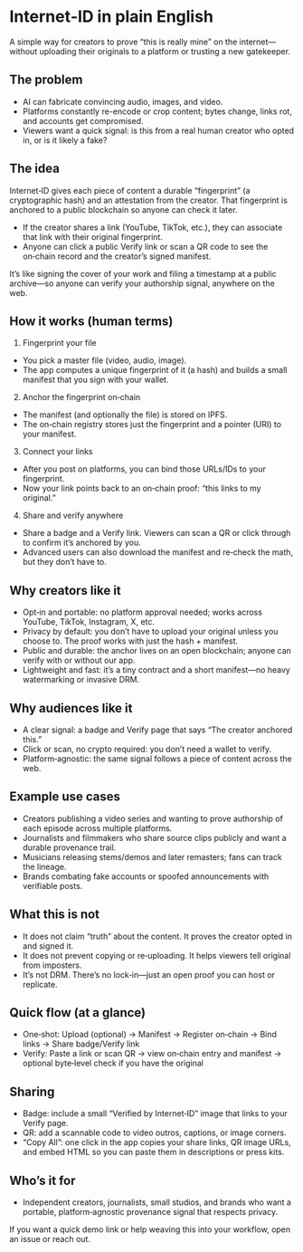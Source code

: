 # Internet‑ID in plain English

A simple way for creators to prove “this is really mine” on the internet—without uploading their originals to a platform or trusting a new gatekeeper.

## The problem

- AI can fabricate convincing audio, images, and video.
- Platforms constantly re-encode or crop content; bytes change, links rot, and accounts get compromised.
- Viewers want a quick signal: is this from a real human creator who opted in, or is it likely a fake?

## The idea

Internet‑ID gives each piece of content a durable “fingerprint” (a cryptographic hash) and an attestation from the creator. That fingerprint is anchored to a public blockchain so anyone can check it later.

- If the creator shares a link (YouTube, TikTok, etc.), they can associate that link with their original fingerprint.
- Anyone can click a public Verify link or scan a QR code to see the on‑chain record and the creator’s signed manifest.

It’s like signing the cover of your work and filing a timestamp at a public archive—so anyone can verify your authorship signal, anywhere on the web.

## How it works (human terms)

1. Fingerprint your file

- You pick a master file (video, audio, image).
- The app computes a unique fingerprint of it (a hash) and builds a small manifest that you sign with your wallet.

2. Anchor the fingerprint on‑chain

- The manifest (and optionally the file) is stored on IPFS.
- The on‑chain registry stores just the fingerprint and a pointer (URI) to your manifest.

3. Connect your links

- After you post on platforms, you can bind those URLs/IDs to your fingerprint.
- Now your link points back to an on‑chain proof: “this links to my original.”

4. Share and verify anywhere

- Share a badge and a Verify link. Viewers can scan a QR or click through to confirm it’s anchored by you.
- Advanced users can also download the manifest and re‑check the math, but they don’t have to.

## Why creators like it

- Opt‑in and portable: no platform approval needed; works across YouTube, TikTok, Instagram, X, etc.
- Privacy by default: you don’t have to upload your original unless you choose to. The proof works with just the hash + manifest.
- Public and durable: the anchor lives on an open blockchain; anyone can verify with or without our app.
- Lightweight and fast: it’s a tiny contract and a short manifest—no heavy watermarking or invasive DRM.

## Why audiences like it

- A clear signal: a badge and Verify page that says “The creator anchored this.”
- Click or scan, no crypto required: you don’t need a wallet to verify.
- Platform‑agnostic: the same signal follows a piece of content across the web.

## Example use cases

- Creators publishing a video series and wanting to prove authorship of each episode across multiple platforms.
- Journalists and filmmakers who share source clips publicly and want a durable provenance trail.
- Musicians releasing stems/demos and later remasters; fans can track the lineage.
- Brands combating fake accounts or spoofed announcements with verifiable posts.

## What this is not

- It does not claim “truth” about the content. It proves the creator opted in and signed it.
- It does not prevent copying or re‑uploading. It helps viewers tell original from imposters.
- It’s not DRM. There’s no lock‑in—just an open proof you can host or replicate.

## Quick flow (at a glance)

- One‑shot: Upload (optional) → Manifest → Register on‑chain → Bind links → Share badge/Verify link
- Verify: Paste a link or scan QR → view on‑chain entry and manifest → optional byte‑level check if you have the original

## Sharing

- Badge: include a small “Verified by Internet‑ID” image that links to your Verify page.
- QR: add a scannable code to video outros, captions, or image corners.
- “Copy All”: one click in the app copies your share links, QR image URLs, and embed HTML so you can paste them in descriptions or press kits.

## Who’s it for

- Independent creators, journalists, small studios, and brands who want a portable, platform‑agnostic provenance signal that respects privacy.

If you want a quick demo link or help weaving this into your workflow, open an issue or reach out.
